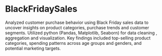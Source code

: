 # BlackFridaySales
Analyzed customer purchase behavior using Black Friday sales data to uncover insights on product categories, purchase trends and customer segments. Utilized python (Pandas, Matplotlib, Seaborn) for data cleaning , aggregation and visualization. Key findings included top-selling product categories, spending patterns across age groups and genders, and potential marketing targets.
